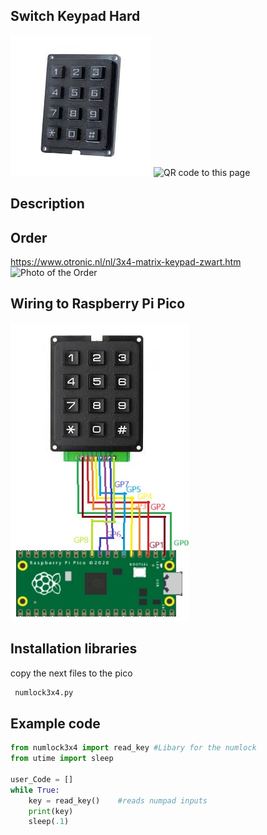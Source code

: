 ## Switch Keypad Hard

<img src="Keypad_Photo.jpg" alt="Photo of the component">
<img src="Keypad_QR_code.jpg" alt="QR code to this page" width="80" height="80">

## Description

## Order
<a href="https://www.otronic.nl/nl/3x4-matrix-keypad-zwart.html">https://www.otronic.nl/nl/3x4-matrix-keypad-zwart.htm</a>
<img src="Keypad_Order.jpg" alt="Photo of the Order">


## Wiring to Raspberry Pi Pico
<img src="Keypad_Wiring.jpg" alt="Wiring" >

## Installation libraries
copy the next files to the pico
```bash
 numlock3x4.py
```

## Example code
```python
from numlock3x4 import read_key #Libary for the numlock
from utime import sleep

user_Code = []
while True: 
    key = read_key()	#reads numpad inputs
    print(key)
    sleep(.1)


```



